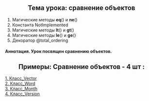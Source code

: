 <h2 style="text-align:center">Тема урока: сравнение объектов</h2>

1. Магические методы __eq__() и __ne__()
2. Константа NotImplemented
3. Магические методы __lt__() и __gt__()
4. Магические методы __le__() и __ge__()
5. Декоратор @total_ordering

#### Аннотация. Урок посвящен сравнению объектов.

<h2 style="text-align:center"> Примеры: Сравнение объектов - 4 шт :</h2>

<div>
<a href="https://github.com/kolesnikovvitaliy/pokolenie_python_oop/tree/main/5_Магические методы/5_3_Сравнение_объектов/5_3_11_Класс_Vector">1. Класс_Vector</a>  &nbsp; 
</div>
<div>
<a href="https://github.com/kolesnikovvitaliy/pokolenie_python_oop/tree/main/5_Магические методы/5_3_Сравнение_объектов/5_3_18_Класс_Word">2. Класс_Word</a>  &nbsp; 
</div>
<div>
<a href="https://github.com/kolesnikovvitaliy/pokolenie_python_oop/tree/main/5_Магические методы/5_3_Сравнение_объектов/5_3_19_Класс_Month">3. Класс_Month</a>  &nbsp; 
</div>
<div>
<a href="https://github.com/kolesnikovvitaliy/pokolenie_python_oop/tree/main/5_Магические методы/5_3_Сравнение_объектов/5_3_20_Класс_Version">4. Класс_Version</a>  &nbsp; 
</div>
